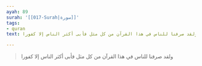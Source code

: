 ```yaml
---
ayah: 89
surah: '[[017-Surah|سورة]]'
tags:
- quran
text: ولقد صرفنا للناس في هذا القرآن من كل مثل فأبى أكثر الناس إلا كفورا

---
```

> ولقد صرفنا للناس في هذا القرآن من كل مثل فأبى أكثر الناس إلا كفورا
